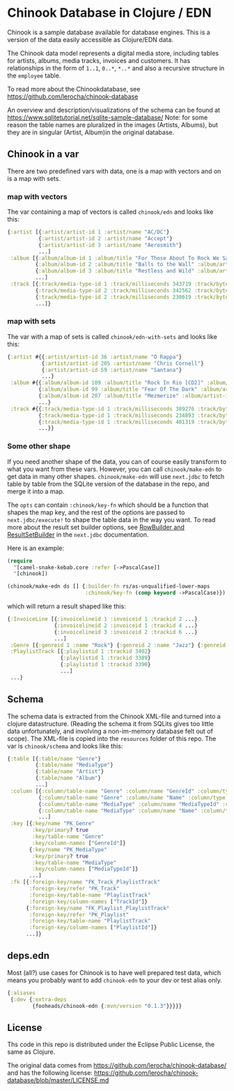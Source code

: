 # Chinook Database in Clojure / EDN

Chinook is a sample database available for database engines. This is a version of the data
easily accessible as Clojure/EDN data.

The Chinook data model represents a digital media store, including tables for artists, albums, media tracks, invoices and customers. It has relationships in the form of `1..1`, `0..*`, `*..*` and also a recursive structure in the `employee` table.

To read more about the Chinookdatabase, see
https://github.com/lerocha/chinook-database

An overview and description/visualizations of the schema can be found at https://www.sqlitetutorial.net/sqlite-sample-database/ Note: for some reason the table names are pluralized in the images (Artists, Albums), but they are in singular (Artist, Album)in the original database.


## Chinook in a var

There are two predefined vars with data, one is a map with vectors and on is a map with sets.

### map with vectors

The var containing a map of vectors is called `chinook/edn` and looks like this:

```clojure
{:artist [{:artist/artist-id 1 :artist/name "AC/DC"}
          {:artist/artist-id 2 :artist/name "Accept"}
          {:artist/artist-id 3 :artist/name "Aerosmith"}
          ...]
 :album [{:album/album-id 1 :album/title "For Those About To Rock We Salute You" :album/artist-id 1}
         {:album/album-id 2 :album/title "Balls to the Wall" :album/artist-id 2}
         {:album/album-id 3 :album/title "Restless and Wild" :album/artist-id 2}
         ...]
 :track [{:track/media-type-id 1 :track/milliseconds 343719 :track/bytes 11170334 ...}
         {:track/media-type-id 2 :track/milliseconds 342562 :track/bytes 5510424 ...}
         {:track/media-type-id 2 :track/milliseconds 230619 :track/bytes 3990994 ...}
         ...]}
```

### map with sets

The var with a map of sets is called `chinook/edn-with-sets` and looks like this:

```clojure
{:artist #{{:artist/artist-id 36 :artist/name "O Rappa"}
           {:artist/artist-id 205 :artist/name "Chris Cornell"}
           {:artist/artist-id 59 :artist/name "Santana"}
           ...}
 :album #{{:album/album-id 109 :album/title "Rock In Rio [CD2]" :album/artist-id 90}
          {:album/album-id 99 :album/title "Fear Of The Dark" :album/artist-id 90}
          {:album/album-id 207 :album/title "Mezmerize" :album/artist-id 135}
          ...}
 :track #{{:track/media-type-id 1 :track/milliseconds 389276 :track/bytes 13022833 ...}
          {:track/media-type-id 1 :track/milliseconds 234893 :track/bytes 7709006 ...}
          {:track/media-type-id 1 :track/milliseconds 401319 :track/bytes 13224055 ...}
          ...}}
```

### Some other shape

If you need another shape of the data, you can of course easily transform to what you want from these vars. However, you can call `chinook/make-edn` to get data in many other shapes. `chinook/make-edn` will use `next.jdbc` to fetch table by table from the SQLite version of the database in the repo, and merge it into a map.

The `opts` can contain `:chinook/key-fn` which should be a function that shapes the map key, and the rest of the options are passed to `next.jdbc/execute!` to shape the table data in the way you want. To read more about the result set builder options, see [RowBuilder and ResultSetBuilder](https://github.com/seancorfield/next-jdbc/blob/develop/doc/result-set-builders.md) in the `next.jdbc` documentation.

Here is an example:

```clojure
(require
  '[camel-snake-kebab.core :refer [->PascalCase]]
  '[chinook])

(chinook/make-edn ds [] {:builder-fn rs/as-unqualified-lower-maps
                         :chinook/key-fn (comp keyword ->PascalCase)})
```

which will return a result shaped like this:

```clojure
{:InvoiceLine [{:invoicelineid 1 :invoiceid 1 :trackid 2 ...}
               {:invoicelineid 2 :invoiceid 1 :trackid 4 ...}
               {:invoicelineid 3 :invoiceid 2 :trackid 6 ...}
               ...]
 :Genre [{:genreid 1 :name "Rock"} {:genreid 2 :name "Jazz"} {:genreid 3 :name "Metal"} ...]
 :PlaylistTrack [{:playlistid 1 :trackid 3402}
                 {:playlistid 1 :trackid 3389}
                 {:playlistid 1 :trackid 3390}
                 ...]
 ...}

```

## Schema

The schema data is extracted from the Chinook XML-file and turned into a clojure datastructure. (Reading the schema it from SQLits gives too little data unfortunately, and involving a non-im-memory database felt out of scope). The XML-file is copied into the `resources` folder of this repo. The var is `chinook/schema` and looks like this:


```clojure
{:table [{:table/name "Genre"}
         {:table/name "MediaType"}
         {:table/name "Artist"}
         {:table/name "Album"}
         ...]
 :column [{:column/table-name "Genre" :column/name "GenreId" :column/type "integer"}
          {:column/table-name "Genre" :column/name "Name" :column/type "string"}
          {:column/table-name "MediaType" :column/name "MediaTypeId" :column/type "integer"}
          {:column/table-name "MediaType" :column/name "Name" :column/type "string"}
          ...]
 :key [{:key/name "PK_Genre"
        :key/primary? true
        :key/table-name "Genre"
        :key/column-names ["GenreId"]}
       {:key/name "PK_MediaType"
        :key/primary? true
        :key/table-name "MediaType"
        :key/column-names ["MediaTypeId"]}
       ...]
 :fk [{:foreign-key/name "FK_Track_PlaylistTrack"
       :foreign-key/refer "PK_Track"
       :foreign-key/table-name "PlaylistTrack"
       :foreign-key/column-names ["TrackId"]}
      {:foreign-key/name "FK_Playlist_PlaylistTrack"
       :foreign-key/refer "PK_Playlist"
       :foreign-key/table-name "PlaylistTrack"
       :foreign-key/column-names ["PlaylistId"]}
      ...]}
```

## deps.edn

Most (all?) use cases for Chinook is to have well prepared test data,
which means you probably want to add `chinook-edn` to your dev or test
alias only.

```clojure
{:aliases
 {:dev {:extra-deps
        {fooheads/chinook-edn {:mvn/version "0.1.3"}}}}}
```

## License

Ths code in this repo is distributed under the Eclipse Public License, the same as Clojure.

The original data comes from https://github.com/lerocha/chinook-database/ and has the following license:
https://github.com/lerocha/chinook-database/blob/master/LICENSE.md

